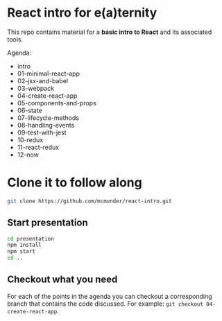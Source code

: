 # React intro for e(a)ternity

This repo contains material for a __basic intro to React__ and its associated tools.

Agenda:

- intro
- 01-minimal-react-app
- 02-jsx-and-babel
- 03-webpack
- 04-create-react-app
- 05-components-and-props
- 06-state
- 07-lifecycle-methods
- 08-handling-events
- 09-test-with-jest
- 10-redux
- 11-react-redux
- 12-now

# Clone it to follow along
```bash
git clone https://github.com/mcmunder/react-intro.git
```

## Start presentation
```bash
cd presentation
npm install
npm start
cd ..
```

## Checkout what you need

For each of the points in the agenda you can checkout a corresponding branch that contains the code discussed. For example: `git checkout 04-create-react-app`.
